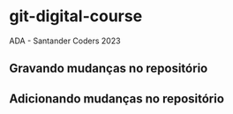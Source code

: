 # git-digital-course
ADA - Santander Coders 2023

## Gravando mudanças no repositório

## Adicionando mudanças no repositório
